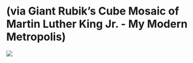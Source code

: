 <!--
id: 17784519173
link: http://tumblr.atmos.org/post/17784519173/via-giant-rubiks-cube-mosaic-of-martin-luther
slug: via-giant-rubiks-cube-mosaic-of-martin-luther
date: Fri Feb 17 2012 14:04:33 GMT-0800 (PST)
publish: 2012-02-017
tags: 
title: (via Giant Rubik&#8217;s Cube Mosaic of Martin Luther King Jr. - My Modern Metropolis)
-->


(via Giant Rubik&#8217;s Cube Mosaic of Martin Luther King Jr. - My Modern Metropolis)
======================================================================================

![](http://24.media.tumblr.com/tumblr_lzk5bluRc11qz4sngo1_1280.jpg)

